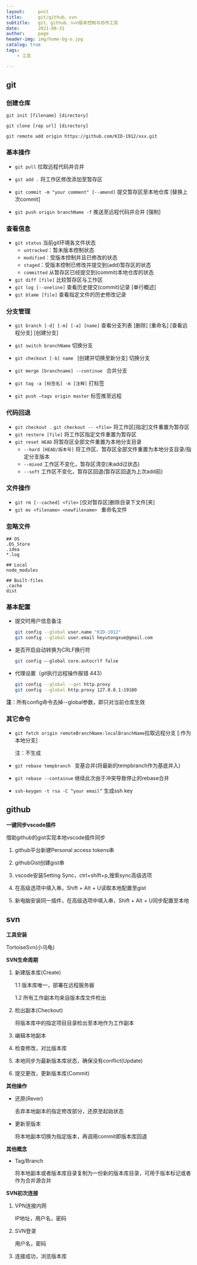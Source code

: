 ```yaml
---
layout:     post
title:      git/github、svn
subtitle:   git、github、svn版本控制与协作工具
date:       2021-08-31
author:     page
header-img: img/home-bg-o.jpg
catalog: true
tags:
    - 工具

---
```


## git

### 创建仓库

```shell
git init [filename] [directory]
```

```shell
git clone [rep url] [directory]
```

```shell
git remote add origin https://github.com/KID-1912/xxx.git
```

### 基本操作

- `git pull` 拉取远程代码并合并

- `git add .` 将工作区修改添加至暂存区

- `git commit -m "your comment" [--amend]` 提交暂存区至本地仓库 [替换上次commit]

- `git push origin branchName -f` 推送至远程代码并合并 [强制]

### 查看信息

- `git status` 当前git环境各文件状态
  - `untracked`：暂未版本控制状态
  - `modified`：受版本控制并且已修改的状态
  - `staged`：受版本控制已修改并提交到(add)暂存区的状态
  - `committed` 从暂存区已经提交到(commit)本地仓库的状态
- `git diff [file]` 比较暂存区与工作区
- `git log [--oneline]` 查看历史提交(commit)记录 [单行概述]
- `git blame [file]` 查看指定文件的历史修改记录

### 分支管理

- `git branch [-d] [-m] [-a] [name]` 查看分支列表 [删除] [重命名] [查看远程分支] [创建分支] 

- `git switch branchName` 切换分支

- `git checkout [-b] name ` [创建并切换至新分支] 切换分支 

- `git merge [branchname] --continue ` 合并分支

- `git tag -a [标签名] -m [注释]` 打标签

- `git push —tags origin master` 标签推至远程

### 代码回退

- `git checkout .` `git checkout -- <file>` 将工作区[指定]文件重置为暂存区
- `git restore [file]` 将工作区指定文件重置为暂存区
- `git reset HEAD` 将暂存区全部文件重置为本地分支目录
  - `--hard [HEAD/版本号]` 将工作区、暂存区全部文件重置为本地分支目录/指定分支版本
  - `--mixed` 工作区不变化，暂存区清空(未add过状态)
  - `--soft` 工作区不变化，暂存区回退(暂存区回退为上次add前)

### 文件操作

- `git rm [--cached] <file>` [仅对暂存区]删除目录下文件[夹]
- `git mv <filename> <newfilename> ` 重命名文件

### 忽略文件

```.gitignore
## OS
.DS_Store
.idea
*.log

## Local
node_modules

## Built-files
.cache
dist
```

### 基本配置

- 提交时用户信息备注
  
  ```sh
  git config --global user.name "KID-1912"
  git config --global user.email heyutongxue@gmail.com
  ```

- 是否开启自动转换为CRLF换行符
  
  ```sh
  git config –-global core.autocrlf false
  ```

- 代理设置（git执行远程操作报错 443）
  
  ```sh
  git config --global --get http.proxy
  git config --global http.proxy 127.0.0.1:19180
  ```

**注**：所有config命令去掉--global参数，即只对当前仓库生效

### 其它命令

- `git fetch origin remoteBranchName:localBranchName`拉取远程分支 [:作为本地分支]
  
  注：不生成

- `git rebase tempbranch ` 变基合并(将最新的tempbranch作为基底并入)

- `git rebase --containue` 继续此次由于冲突导致停止的rebase合并

- `ssh-keygen -t rsa -C “your email”` 生成ssh key

## github

**一键同步vscode插件**

借助github的gist实现本地vscode插件同步

1. github平台新建Personal access tokens串

2. githubGist创建gist串

3. vscode安装Setting Sync，ctrl+shift+p,搜索sync高级选项

4. 在高级选项中填入串，Shift + Alt + U读取本地配置至gist

5. 新电脑安装同一插件，在高级选项中填入串，Shift + Alt + U同步配置至本地

## svn

**工具安装**

TortoiseSvn(小乌龟)

**SVN生命周期**

1. 新建版本库(Create)
   
   1.1 版本库唯一，部署在远程服务器
   
   1.2 所有工作副本均来自版本库文件检出

2. 检出副本(Checkout)
   
   将版本库中的指定项目目录检出至本地作为工作副本

3. 编辑本地副本

4. 检查修改，对比版本库

5. 本地同步为最新版本库状态，确保没有conflict(Update)

6. 提交更改，更新版本库(Commit)

**其他操作**

- 还原(Rever)
  
  丢弃本地副本的指定修改部分，还原至起始状态

- 更新至版本
  
  将本地副本切换为指定版本，再调用commit即版本库回退

**其他概念**

- Tag/Branch
  
  将本地副本或者版本库目录复制为一份新的版本库目录，可用于版本标记或者作为合并源合并

**SVN初次连接**

1. VPN连接内网
   
   IP地址，用户名，密码

2. SVN登录
   
   用户名，密码

3. 连接成功，浏览版本库
